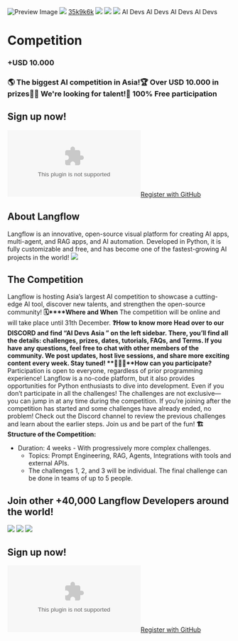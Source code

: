 ![Preview Image](https://framerusercontent.com/images/HBA5vNT8jvHlhjxkuAYiRS2WLWE.jpg)
[![](https://framerusercontent.com/images/aPtLvraX9agw6nlGOAOwxlRHtKI.svg)](https://www.langflow.org/pt/<./old-home>)
[35k](https://www.langflow.org/pt/<https:/bit.ly/langflow>)[9k](https://www.langflow.org/pt/<https:/bit.ly/langflow-discord>)[6k](https://www.langflow.org/pt/<https:/twitter.com/langflow_ai>)
[![](https://framerusercontent.com/images/aPtLvraX9agw6nlGOAOwxlRHtKI.svg)](https://www.langflow.org/pt/<./old-home>)
[![](https://framerusercontent.com/images/aPtLvraX9agw6nlGOAOwxlRHtKI.svg)](https://www.langflow.org/pt/<./old-home>)
![](https://framerusercontent.com/images/XsXHkHpEp361famMUwzS6j9QHo.png)
AI Devs 
AI Devs 
AI Devs 
AI Devs 
# Competition
### **+USD 10.000**
### 🌎 The biggest AI competition in Asia!🏆 Over USD 10.000 in prizes👨‍💻 We're looking for talent!💸 100% Free participation
## Sign up now!
[![Logo](https://logo.clearbit.com/GitHub.com?size=500)Register with GitHub](https://www.langflow.org/pt/<https:/github.com/login/oauth/authorize?client_id=Ov23liUkrDo4QoHNgF6Y&scope=user:email&state=https://www.langflow.org/aidevs-asia/step2>)
## About Langflow
Langflow is an innovative, open-source visual platform for creating AI apps, multi-agent, and RAG apps, and AI automation. Developed in Python, it is fully customizable and free, and has become one of the fastest-growing AI projects in the world!
![](https://framerusercontent.com/images/7W9HZcs8jxmteW0ABHNBXqRLwsQ.svg?scale-down-to=1024)
## The Competition
Langflow is hosting Asia’s largest AI competition to showcase a cutting-edge AI tool, discover new talents, and strengthen the open-source community!
**🗓️****Where and When**
The competition will be online and will take place until 31th December.
**❓****How to know more**
Head over to our DISCORD and find “**AI Devs Asia** ” on the left sidebar. There, you’ll find all the details: challenges, prizes, dates, tutorials, FAQs, and Terms. If you have any questions, feel free to chat with other members of the community. We post updates, host live sessions, and share more exciting content every week. Stay tuned!
**🦸🏼‍♂️****How can you participate?**
Participation is open to everyone, regardless of prior programming experience! Langflow is a no-code platform, but it also provides opportunities for Python enthusiasts to dive into development. Even if you don’t participate in all the challenges! The challenges are not exclusive—you can jump in at any time during the competition. If you’re joining after the competition has started and some challenges have already ended, no problem! Check out the Discord channel to review the previous challenges and learn about the earlier steps.
Join us and be part of the fun!
**🏗️ Structure of the Competition:**
  * Duration: 4 weeks - With progressively more complex challenges.
    * Topics: Prompt Engineering, RAG, Agents, Integrations with tools and external APIs.
    * The challenges 1, 2, and 3 will be individual. The final challenge can be done in teams of up to 5 people.


## Join other +40,000 Langflow Developers around the world!
![](https://framerusercontent.com/images/rP8cFrmc6wmM2qJd6xRuGqRy4JU.png?scale-down-to=1024)
![](https://framerusercontent.com/images/rP8cFrmc6wmM2qJd6xRuGqRy4JU.png?scale-down-to=1024)
![](https://framerusercontent.com/images/u3duw1kkoLHsUOeNGoB1M9bxgk.png)
## Sign up now!
[![Logo](https://logo.clearbit.com/GitHub.com?size=500)Register with GitHub](https://www.langflow.org/pt/<https:/github.com/login/oauth/authorize?client_id=Ov23liUkrDo4QoHNgF6Y&scope=user:email&state=https://www.langflow.org/aidevs-asia/step2>)
